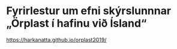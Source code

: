 # Fyrirlestur um efni skýrslunnnar „Örplast í hafinu við Ísland“

https://harkanatta.github.io/orplast2019/
